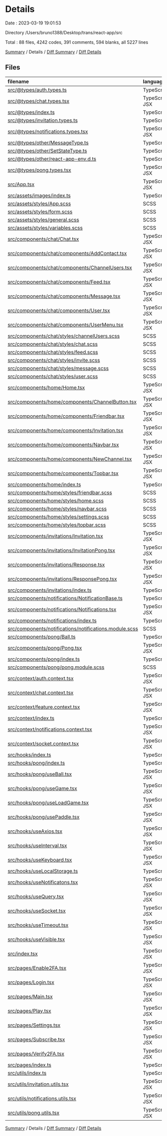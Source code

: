 # Details

Date : 2023-03-19 19:01:53

Directory /Users/bruno1388/Desktop/trans/react-app/src

Total : 88 files,  4242 codes, 391 comments, 594 blanks, all 5227 lines

[Summary](results.md) / Details / [Diff Summary](diff.md) / [Diff Details](diff-details.md)

## Files
| filename | language | code | comment | blank | total |
| :--- | :--- | ---: | ---: | ---: | ---: |
| [src/@types/auth.types.ts](/src/@types/auth.types.ts) | TypeScript | 26 | 28 | 13 | 67 |
| [src/@types/chat.types.tsx](/src/@types/chat.types.tsx) | TypeScript JSX | 41 | 0 | 9 | 50 |
| [src/@types/index.ts](/src/@types/index.ts) | TypeScript | 7 | 0 | 1 | 8 |
| [src/@types/invitation.types.ts](/src/@types/invitation.types.ts) | TypeScript | 43 | 1 | 9 | 53 |
| [src/@types/notifications.types.tsx](/src/@types/notifications.types.tsx) | TypeScript JSX | 37 | 2 | 13 | 52 |
| [src/@types/other/MessageType.ts](/src/@types/other/MessageType.ts) | TypeScript | 5 | 0 | 1 | 6 |
| [src/@types/other/SetStateType.ts](/src/@types/other/SetStateType.ts) | TypeScript | 2 | 0 | 2 | 4 |
| [src/@types/other/react-app-env.d.ts](/src/@types/other/react-app-env.d.ts) | TypeScript | 0 | 1 | 1 | 2 |
| [src/@types/pong.types.tsx](/src/@types/pong.types.tsx) | TypeScript JSX | 68 | 0 | 13 | 81 |
| [src/App.tsx](/src/App.tsx) | TypeScript JSX | 39 | 23 | 6 | 68 |
| [src/assets/images/index.ts](/src/assets/images/index.ts) | TypeScript | 16 | 0 | 1 | 17 |
| [src/assets/styles/App.scss](/src/assets/styles/App.scss) | SCSS | 21 | 2 | 6 | 29 |
| [src/assets/styles/form.scss](/src/assets/styles/form.scss) | SCSS | 119 | 4 | 14 | 137 |
| [src/assets/styles/general.scss](/src/assets/styles/general.scss) | SCSS | 15 | 3 | 1 | 19 |
| [src/assets/styles/variables.scss](/src/assets/styles/variables.scss) | SCSS | 31 | 2 | 7 | 40 |
| [src/components/chat/Chat.tsx](/src/components/chat/Chat.tsx) | TypeScript JSX | 13 | 0 | 2 | 15 |
| [src/components/chat/components/AddContact.tsx](/src/components/chat/components/AddContact.tsx) | TypeScript JSX | 74 | 0 | 6 | 80 |
| [src/components/chat/components/ChannelUsers.tsx](/src/components/chat/components/ChannelUsers.tsx) | TypeScript JSX | 90 | 0 | 4 | 94 |
| [src/components/chat/components/Feed.tsx](/src/components/chat/components/Feed.tsx) | TypeScript JSX | 82 | 0 | 8 | 90 |
| [src/components/chat/components/Message.tsx](/src/components/chat/components/Message.tsx) | TypeScript JSX | 32 | 0 | 4 | 36 |
| [src/components/chat/components/User.tsx](/src/components/chat/components/User.tsx) | TypeScript JSX | 44 | 0 | 4 | 48 |
| [src/components/chat/components/UserMenu.tsx](/src/components/chat/components/UserMenu.tsx) | TypeScript JSX | 165 | 0 | 9 | 174 |
| [src/components/chat/styles/channelUsers.scss](/src/components/chat/styles/channelUsers.scss) | SCSS | 43 | 1 | 3 | 47 |
| [src/components/chat/styles/chat.scss](/src/components/chat/styles/chat.scss) | SCSS | 10 | 0 | 2 | 12 |
| [src/components/chat/styles/feed.scss](/src/components/chat/styles/feed.scss) | SCSS | 67 | 1 | 4 | 72 |
| [src/components/chat/styles/invite.scss](/src/components/chat/styles/invite.scss) | SCSS | 51 | 0 | 2 | 53 |
| [src/components/chat/styles/message.scss](/src/components/chat/styles/message.scss) | SCSS | 53 | 0 | 8 | 61 |
| [src/components/chat/styles/user.scss](/src/components/chat/styles/user.scss) | SCSS | 105 | 1 | 10 | 116 |
| [src/components/home/Home.tsx](/src/components/home/Home.tsx) | TypeScript JSX | 89 | 2 | 7 | 98 |
| [src/components/home/components/ChannelButton.tsx](/src/components/home/components/ChannelButton.tsx) | TypeScript JSX | 15 | 0 | 2 | 17 |
| [src/components/home/components/Friendbar.tsx](/src/components/home/components/Friendbar.tsx) | TypeScript JSX | 50 | 0 | 6 | 56 |
| [src/components/home/components/Invitation.tsx](/src/components/home/components/Invitation.tsx) | TypeScript JSX | 92 | 1 | 7 | 100 |
| [src/components/home/components/Navbar.tsx](/src/components/home/components/Navbar.tsx) | TypeScript JSX | 125 | 0 | 10 | 135 |
| [src/components/home/components/NewChannel.tsx](/src/components/home/components/NewChannel.tsx) | TypeScript JSX | 87 | 0 | 6 | 93 |
| [src/components/home/components/Topbar.tsx](/src/components/home/components/Topbar.tsx) | TypeScript JSX | 76 | 7 | 7 | 90 |
| [src/components/home/index.ts](/src/components/home/index.ts) | TypeScript | 4 | 0 | 1 | 5 |
| [src/components/home/styles/friendbar.scss](/src/components/home/styles/friendbar.scss) | SCSS | 33 | 1 | 3 | 37 |
| [src/components/home/styles/home.scss](/src/components/home/styles/home.scss) | SCSS | 77 | 0 | 12 | 89 |
| [src/components/home/styles/navbar.scss](/src/components/home/styles/navbar.scss) | SCSS | 92 | 0 | 9 | 101 |
| [src/components/home/styles/settings.scss](/src/components/home/styles/settings.scss) | SCSS | 9 | 0 | 1 | 10 |
| [src/components/home/styles/topbar.scss](/src/components/home/styles/topbar.scss) | SCSS | 113 | 3 | 16 | 132 |
| [src/components/invitations/Invitation.tsx](/src/components/invitations/Invitation.tsx) | TypeScript JSX | 52 | 0 | 8 | 60 |
| [src/components/invitations/InvitationPong.tsx](/src/components/invitations/InvitationPong.tsx) | TypeScript JSX | 43 | 1 | 7 | 51 |
| [src/components/invitations/Response.tsx](/src/components/invitations/Response.tsx) | TypeScript JSX | 53 | 0 | 7 | 60 |
| [src/components/invitations/ResponsePong.tsx](/src/components/invitations/ResponsePong.tsx) | TypeScript JSX | 40 | 0 | 6 | 46 |
| [src/components/invitations/index.ts](/src/components/invitations/index.ts) | TypeScript | 4 | 0 | 1 | 5 |
| [src/components/notifications/NotificationBase.ts](/src/components/notifications/NotificationBase.ts) | TypeScript | 1 | 29 | 3 | 33 |
| [src/components/notifications/Notifications.tsx](/src/components/notifications/Notifications.tsx) | TypeScript JSX | 40 | 2 | 6 | 48 |
| [src/components/notifications/index.ts](/src/components/notifications/index.ts) | TypeScript | 1 | 0 | 1 | 2 |
| [src/components/notifications/notifications.module.scss](/src/components/notifications/notifications.module.scss) | SCSS | 57 | 0 | 8 | 65 |
| [src/components/pong/Ball.ts](/src/components/pong/Ball.ts) | TypeScript | 125 | 0 | 20 | 145 |
| [src/components/pong/Pong.tsx](/src/components/pong/Pong.tsx) | TypeScript JSX | 170 | 0 | 17 | 187 |
| [src/components/pong/index.ts](/src/components/pong/index.ts) | TypeScript | 2 | 0 | 1 | 3 |
| [src/components/pong/pong.module.scss](/src/components/pong/pong.module.scss) | SCSS | 120 | 0 | 19 | 139 |
| [src/context/auth.context.tsx](/src/context/auth.context.tsx) | TypeScript JSX | 51 | 0 | 10 | 61 |
| [src/context/chat.context.tsx](/src/context/chat.context.tsx) | TypeScript JSX | 52 | 1 | 12 | 65 |
| [src/context/feature.context.tsx](/src/context/feature.context.tsx) | TypeScript JSX | 32 | 0 | 9 | 41 |
| [src/context/index.ts](/src/context/index.ts) | TypeScript | 5 | 0 | 1 | 6 |
| [src/context/notifications.context.tsx](/src/context/notifications.context.tsx) | TypeScript JSX | 67 | 12 | 9 | 88 |
| [src/context/socket.context.tsx](/src/context/socket.context.tsx) | TypeScript JSX | 16 | 14 | 7 | 37 |
| [src/hooks/index.ts](/src/hooks/index.ts) | TypeScript | 8 | 0 | 1 | 9 |
| [src/hooks/pong/index.ts](/src/hooks/pong/index.ts) | TypeScript | 4 | 0 | 1 | 5 |
| [src/hooks/pong/useBall.tsx](/src/hooks/pong/useBall.tsx) | TypeScript JSX | 73 | 3 | 11 | 87 |
| [src/hooks/pong/useGame.tsx](/src/hooks/pong/useGame.tsx) | TypeScript JSX | 69 | 4 | 10 | 83 |
| [src/hooks/pong/useLoadGame.tsx](/src/hooks/pong/useLoadGame.tsx) | TypeScript JSX | 46 | 1 | 7 | 54 |
| [src/hooks/pong/usePaddle.tsx](/src/hooks/pong/usePaddle.tsx) | TypeScript JSX | 71 | 3 | 12 | 86 |
| [src/hooks/useAxios.tsx](/src/hooks/useAxios.tsx) | TypeScript JSX | 31 | 0 | 7 | 38 |
| [src/hooks/useInterval.tsx](/src/hooks/useInterval.tsx) | TypeScript JSX | 16 | 2 | 4 | 22 |
| [src/hooks/useKeyboard.tsx](/src/hooks/useKeyboard.tsx) | TypeScript JSX | 24 | 10 | 7 | 41 |
| [src/hooks/useLocalStorage.ts](/src/hooks/useLocalStorage.ts) | TypeScript | 19 | 0 | 6 | 25 |
| [src/hooks/useNotificatons.tsx](/src/hooks/useNotificatons.tsx) | TypeScript JSX | 10 | 0 | 3 | 13 |
| [src/hooks/useQuery.tsx](/src/hooks/useQuery.tsx) | TypeScript JSX | 13 | 2 | 3 | 18 |
| [src/hooks/useSocket.tsx](/src/hooks/useSocket.tsx) | TypeScript JSX | 7 | 9 | 5 | 21 |
| [src/hooks/useTimeout.tsx](/src/hooks/useTimeout.tsx) | TypeScript JSX | 16 | 0 | 4 | 20 |
| [src/hooks/useVisible.tsx](/src/hooks/useVisible.tsx) | TypeScript JSX | 16 | 0 | 6 | 22 |
| [src/index.tsx](/src/index.tsx) | TypeScript JSX | 24 | 0 | 3 | 27 |
| [src/pages/Enable2FA.tsx](/src/pages/Enable2FA.tsx) | TypeScript JSX | 82 | 110 | 16 | 208 |
| [src/pages/Login.tsx](/src/pages/Login.tsx) | TypeScript JSX | 87 | 1 | 12 | 100 |
| [src/pages/Main.tsx](/src/pages/Main.tsx) | TypeScript JSX | 52 | 3 | 8 | 63 |
| [src/pages/Play.tsx](/src/pages/Play.tsx) | TypeScript JSX | 1 | 92 | 8 | 101 |
| [src/pages/Settings.tsx](/src/pages/Settings.tsx) | TypeScript JSX | 190 | 2 | 18 | 210 |
| [src/pages/Subscribe.tsx](/src/pages/Subscribe.tsx) | TypeScript JSX | 101 | 0 | 12 | 113 |
| [src/pages/Verify2FA.tsx](/src/pages/Verify2FA.tsx) | TypeScript JSX | 54 | 0 | 10 | 64 |
| [src/pages/index.ts](/src/pages/index.ts) | TypeScript | 7 | 0 | 1 | 8 |
| [src/utils/index.ts](/src/utils/index.ts) | TypeScript | 3 | 0 | 1 | 4 |
| [src/utils/invitation.utils.tsx](/src/utils/invitation.utils.tsx) | TypeScript JSX | 54 | 7 | 7 | 68 |
| [src/utils/notifications.utils.tsx](/src/utils/notifications.utils.tsx) | TypeScript JSX | 36 | 0 | 5 | 41 |
| [src/utils/pong.utils.tsx](/src/utils/pong.utils.tsx) | TypeScript JSX | 36 | 0 | 4 | 40 |

[Summary](results.md) / Details / [Diff Summary](diff.md) / [Diff Details](diff-details.md)